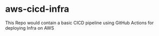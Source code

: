 # aws-cicd-infra
This Repo would contain a basic CICD pipeline using GitHub Actions for deploying Infra on AWS
